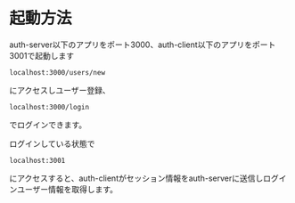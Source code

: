 # 起動方法

auth-server以下のアプリをポート3000、auth-client以下のアプリをポート3001で起動します

```
localhost:3000/users/new
```

にアクセスしユーザー登録、

```
localhost:3000/login
```

でログインできます。

ログインしている状態で

```
localhost:3001
```

にアクセスすると、auth-clientがセッション情報をauth-serverに送信しログインユーザー情報を取得します。
